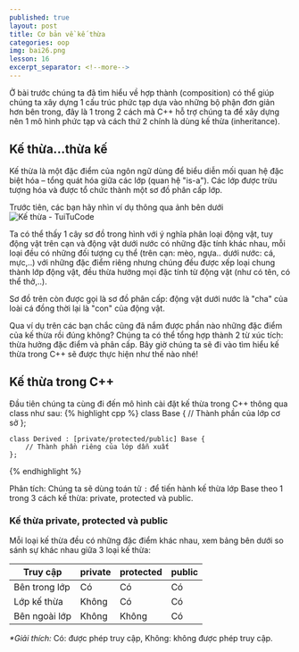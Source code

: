 ```yaml
---
published: true
layout: post
title: Cơ bản về kế thừa
categories: oop
img: bai26.png
lesson: 16
excerpt_separator: <!--more-->
---
```

Ở bài trước chúng ta đã tìm hiểu về hợp thành (composition) có thể giúp chúng ta xây dựng 1 cấu trúc phức tạp dựa vào những bộ phận đơn giản hơn bên trong, đây là 1 trong 2 cách mà C++ hỗ trợ chúng ta để xây dựng nên 1 mô hình phức tạp và cách thứ 2 chính là dùng kế thừa (inheritance).<!--more-->
## Kế thừa...thừa kế
Kế thừa là một đặc điểm của ngôn ngữ dùng để biểu diễn mối quan hệ đặc biệt hóa – tổng quát hóa giữa các lớp (quan hệ "is-a"). Các lớp được trừu tượng hóa và được tổ chức thành một sơ đồ phân cấp lớp.

Trước tiên, các bạn hãy nhìn ví dụ thông qua ảnh bên dưới
![Kế thừa - TuiTuCode](https://1.bp.blogspot.com/-xK39l74JKN8/XS2l8yl3z0I/AAAAAAAAAkU/2R2HGoO9JOEhTnp3jXYI3KBVUrmVwZwuACLcBGAs/s1600/Capture.PNG)

Ta có thể thấy 1 cây sơ đồ trong hình với ý nghĩa phân loại động vật, tuy động vật trên cạn và động vật dưới nước có những đặc tính khác nhau, mỗi loại đều có những đối tượng cụ thể (trên cạn: mèo, ngựa.. dưới nước: cá, mực,..) với những đặc điểm riêng nhưng chúng đều được xếp loại chung thành lớp động vật, đều thừa hưởng mọi đặc tính từ động vật (như có tên, có thể thở,..).

Sơ đồ trên còn được gọi là sơ đồ phân cấp: động vật dưới nước là "cha" của loài cá đồng thời lại là "con" của động vật.

Qua ví dụ trên các bạn chắc cũng đã nắm được phần nào những đặc điểm của kế thừa rồi đúng không? Chúng ta có thể tổng hợp thành 2 từ xúc tích: thừa hưởng đặc điểm và phân cấp. Bây giờ chúng ta sẽ đi vào tìm hiểu kế thừa trong C++ sẽ được thực hiện như thế nào nhé!

## Kế thừa trong C++
Đầu tiên chúng ta cùng đi đến mô hình cài đặt kế thừa trong C++ thông qua class như sau:
{% highlight cpp %}
	class Base {
    	// Thành phần của lớp cơ sở
    };
    
    class Derived : [private/protected/public] Base {
    	// Thành phần riêng của lớp dẫn xuất
    };
{% endhighlight %}

Phân tích: Chúng ta sẽ dùng toán tử ``:`` để tiến hành kế thừa lớp Base theo 1 trong 3 cách kế thừa: private, protected và public.

### Kế thừa private, protected và public
Mỗi loại kế thừa đều có những đặc điểm khác nhau, xem bảng bên dưới so sánh sự khác nhau giữa 3 loại kế thừa:

<table class="table">
<thead>
<tr class="header">
<th>Truy cập</th>
<th>private</th>
<th>protected</th>
<th>public</th>
</tr>
</thead>
<tbody>
<tr>
<td markdown="span">Bên trong lớp</td>
<td markdown="span">Có</td>
<td markdown="span">Có</td>
<td markdown="span">Có</td>
</tr>
<tr>
<td markdown="span">Lớp kế thừa</td>
<td markdown="span">Không</td>
<td markdown="span">Có</td>
<td markdown="span">Có</td>
</tr>
<tr>
<td markdown="span">Bên ngoài lớp</td>
<td markdown="span">Không</td>
<td markdown="span">Không</td>
<td markdown="span">Có</td>
</tr>
</tbody>
</table>

_*Giải thích:_  Có: được phép truy cập, Không: không được phép truy cập.

